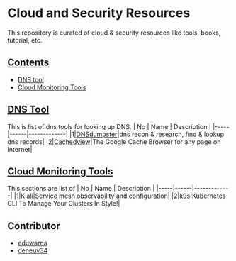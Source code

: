# Cloud and Security Resources

This repository is curated of cloud & security resources like tools, books, tutorial, etc. 

## [Contents](#contents)

- [DNS tool](#dns-tool)
- [Cloud Monitoring Tools](#cloud-monitoring-dashboard)

## [DNS Tool](#dns-tool)
This is list of dns tools for looking up DNS.
| No | Name | Description |
|-----|------|-------------|
|1|[DNSdumpster](https://dnsdumpster.com/)|dns recon & research, find & lookup dns records|
|2|[Cachedview](https://cachedview.com)|The Google Cache Browser for any page on Internet|

## [Cloud Monitoring Tools](#cloud-monitoring)
This sections are list of 
| No | Name | Description |
|-----|------|-------------|
|1|[Kiali](https://www.kiali.io/)|Service mesh observability and configuration|
|2|[k9s](https://k9ss.io/)|Kubernetes CLI To Manage Your Clusters In Style!|

## Contributor
- [eduwarna](https://github.com/edsuwarna)
- [deneuv34](https://github.com/deneuv34)